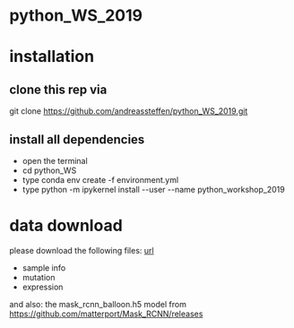 # python_WS_2019

# installation
## clone this rep via 
git clone https://github.com/andreassteffen/python_WS_2019.git

## install all dependencies
* open the terminal
* cd python_WS
* type conda env create -f environment.yml
* type python -m ipykernel install --user --name python_workshop_2019

# data download
please download the following files:
[url](https://depmap.org/portal/download/)
* sample info
* mutation
* expression

and also:
the mask_rcnn_balloon.h5
 model from https://github.com/matterport/Mask_RCNN/releases

